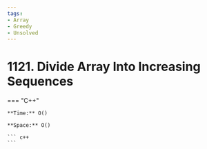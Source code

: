 ```yaml
---
tags:
- Array
- Greedy
- Unsolved
---
```



# 1121. Divide Array Into Increasing Sequences

=== "C++"

    **Time:** O()

    **Space:** O()

    ``` c++
    ```